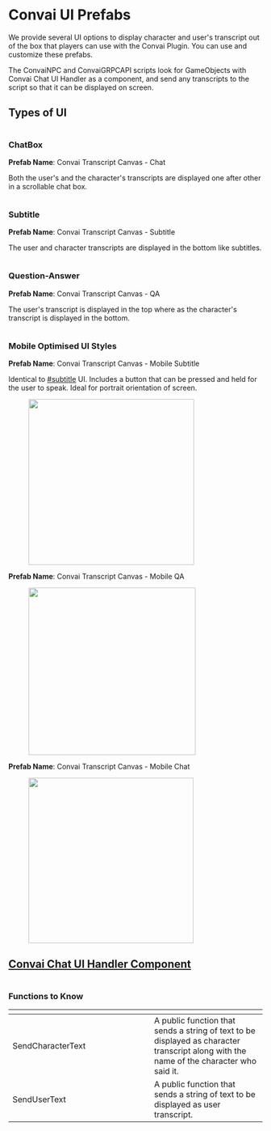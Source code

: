 # Convai UI Prefabs

We provide several UI options to display character and user's transcript out of the box that players can use with the Convai Plugin. You can use and customize these prefabs.&#x20;

The ConvaiNPC and ConvaiGRPCAPI scripts look for GameObjects with Convai Chat UI Handler as a component, and send any transcripts to the script so that it can be displayed on screen.

## Types of UI

<figure><img src="../../../.gitbook/assets/image (278).png" alt=""><figcaption></figcaption></figure>

### ChatBox

**Prefab Name**: Convai Transcript Canvas - Chat

Both the user's and the character's transcripts are displayed one after other in a scrollable chat box.

<figure><img src="../../../.gitbook/assets/image (282).png" alt=""><figcaption></figcaption></figure>

### Subtitle

**Prefab Name**: Convai Transcript Canvas - Subtitle

The user and character transcripts are displayed in the bottom like subtitles.

<figure><img src="../../../.gitbook/assets/image (284).png" alt=""><figcaption></figcaption></figure>

### Question-Answer

**Prefab Name**: Convai Transcript Canvas - QA

The user's transcript is displayed in the top where as the character's transcript is displayed in the bottom.

<figure><img src="../../../.gitbook/assets/image (287).png" alt=""><figcaption></figcaption></figure>

### Mobile Optimised UI Styles

**Prefab Name**: Convai Transcript Canvas - Mobile Subtitle

Identical to [#subtitle](convai-ui-prefabs.md#subtitle "mention") UI. Includes a button that can be pressed and held for the user to speak. Ideal for portrait orientation of screen.

<figure><img src="../../../.gitbook/assets/image (281).png" alt="" width="328"><figcaption></figcaption></figure>

**Prefab Name**: Convai Transcript Canvas - Mobile QA

<figure><img src="../../../.gitbook/assets/image (280).png" alt="" width="331"><figcaption></figcaption></figure>

**Prefab Name**: Convai Transcript Canvas - Mobile Chat

<figure><img src="../../../.gitbook/assets/image (279).png" alt="" width="327"><figcaption></figcaption></figure>

## [Convai Chat UI Handler Component](dynamic-ui-system.md)

<figure><img src="../../../.gitbook/assets/image 2.png" alt=""><figcaption></figcaption></figure>

### Functions to Know

<table><thead><tr><th width="265"></th><th></th></tr></thead><tbody><tr><td>SendCharacterText</td><td>A public function that sends a string of text to be displayed  as character transcript along with the name of the character who said it. </td></tr><tr><td>SendUserText</td><td>A public function that sends a string of text to be displayed  as user transcript.</td></tr></tbody></table>

